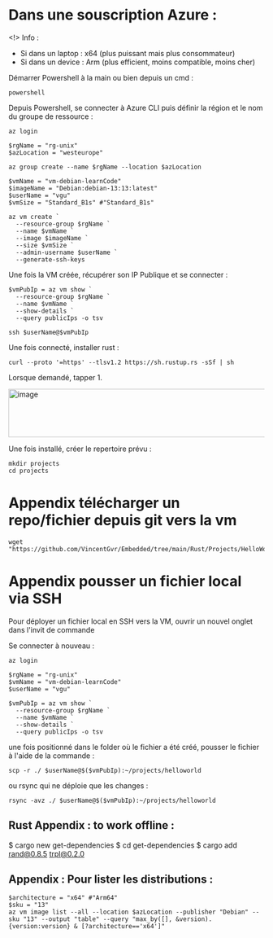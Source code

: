 # Dans une souscription Azure : 

<!> Info : 
  - Si dans un laptop : x64 (plus puissant mais plus consommateur) 
  - Si dans un device : Arm (plus efficient, moins compatible, moins cher) 

Démarrer Powershell à la main ou bien depuis un cmd : 
```
powershell
```

Depuis Powershell, se connecter à Azure CLI puis définir la région et le nom du groupe de ressource : 
```
az login

$rgName = "rg-unix"
$azLocation = "westeurope"

az group create --name $rgName --location $azLocation

$vmName = "vm-debian-learnCode"
$imageName = "Debian:debian-13:13:latest"
$userName = "vgu"
$vmSize = "Standard_B1s" #"Standard_B1s" 

az vm create `
  --resource-group $rgName `
  --name $vmName `
  --image $imageName `
  --size $vmSize `
  --admin-username $userName `
  --generate-ssh-keys
```

Une fois la VM créée, récupérer son IP Publique et se connecter : 

```
$vmPubIp = az vm show `
  --resource-group $rgName `
  --name $vmName `
  --show-details `
  --query publicIps -o tsv

ssh $userName@$vmPubIp
```

Une fois connecté, installer rust : 
```
curl --proto '=https' --tlsv1.2 https://sh.rustup.rs -sSf | sh
```
Lorsque demandé, tapper 1. 

<img width="661" height="95" alt="image" src="https://github.com/user-attachments/assets/88d35c55-a3f1-4c85-8634-f627d7fb84f2" />

Une fois installé, créer le repertoire prévu : 

```
mkdir projects
cd projects
```

# Appendix télécharger un repo/fichier depuis git vers la vm

```
wget "https://github.com/VincentGvr/Embedded/tree/main/Rust/Projects/HelloWorld/main.rs"
```

# Appendix pousser un fichier local via SSH 

Pour déployer un fichier local en SSH vers la VM, ouvrir un nouvel onglet dans l'invit de commande 

Se connecter à nouveau :

```
az login

$rgName = "rg-unix"
$vmName = "vm-debian-learnCode"
$userName = "vgu"

$vmPubIp = az vm show `
  --resource-group $rgName `
  --name $vmName `
  --show-details `
  --query publicIps -o tsv
```

une fois positionné dans le folder où le fichier a été créé, pousser le fichier à l'aide de la commande : 
```
scp -r ./ $userName@$($vmPubIp):~/projects/helloworld
```
ou rsync qui ne déploie que les changes : 
```
rsync -avz ./ $userName@$($vmPubIp):~/projects/helloworld
```
## Rust Appendix : to work offline : 

$ cargo new get-dependencies
$ cd get-dependencies
$ cargo add rand@0.8.5 trpl@0.2.0

## Appendix : Pour lister les distributions : 
```
$architecture = "x64" #"Arm64"
$sku = "13"
az vm image list --all --location $azLocation --publisher "Debian" --sku "13" --output "table" --query "max_by([], &version).{version:version} & [?architecture=='x64']"
```
